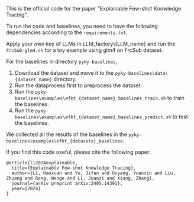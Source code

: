 This is the official code for the paper "Explainable Few-shot Knowledge Tracing".

To run the code and baselines, you need to have the following dependencies according to the `requirements.txt`.

Apply your own key of LLMs in LLM_factory\\{LLM_name} and run the `FrcSub-glm4.sh` for a toy example using glm4 on FrcSub dataset.

For the baselines in directory `pyky-baselines`, 
1. Download the dataset and move it to the `pyky-baselines\data\{dataset_name}` directory.
2. Run the dataprocess first to preprocess the dataset.
3. Run the `pyky-baselines\examples\efkt_{dataset_name}_baselines_train.sh` to train the baselines.
4. Run the `pyky-baselines\examples\efkt_{dataset_name}_baselines_predict.sh` to test the baselines.

We collected all the results of the baselines in the `pyky-baselines\examples\efkt_{datasets}_baselines`.

If you find this code useful, please cite the following paper:
```
@article{li2024explainable,
  title={Explainable Few-shot Knowledge Tracing},
  author={Li, Haoxuan and Yu, Jifan and Ouyang, Yuanxin and Liu, Zhuang and Rong, Wenge and Li, Juanzi and Xiong, Zhang},
  journal={arXiv preprint arXiv:2405.14391},
  year={2024}
}
```
